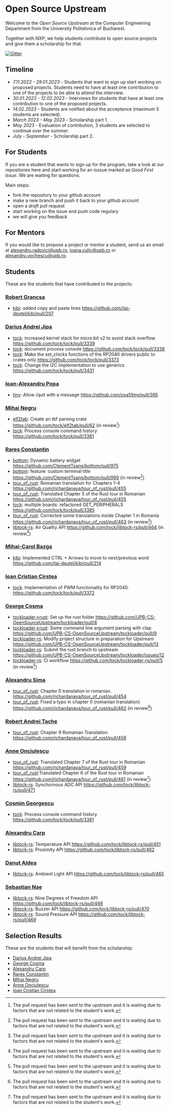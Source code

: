 # Open Source Upstream

Welcome to the *Open Source Upstream* at the Computer Engineering Department from
the University Politehnica of Bucharest.

Together with NXP, we help students contribute to open source projects and give them a scholarship for that.

[![Gitter](https://badges.gitter.im/UPB-CS-OpenSourceUpstream/community.svg)](https://gitter.im/UPB-CS-OpenSourceUpstream/community?utm_source=badge&utm_medium=badge&utm_campaign=pr-badge)

## Timeline

  - *7.11.2022 - 29.01.2023* - Students that want to sign up start working on proposed projects. Students need to have at least one contribution to one of the projects to be able to attend the interview.
  - *30.01.2023 - 12.02.2023* - Interviews for students that have at least one contribution to one of the proposed projects.
  - *14.02.2023* - Students are notified about the acceptance (maximum 5 students are selected).
  - *March 2023 - May 2023* - Scholarship part 1.
  - *May 2023* - Evaluation of contribution, 3 students are selected to continue over the summer.
  - *July - September* - Scholarship part 2.

## For Students

If you are a student that wants to sign up for the program, take a look at our repositories here and start working for an isssue
marked as *Good First Issue*. We are waiting for questions.

Main steps:
- fork the repository to your github account
- make a new branch and push it back to your github account
- open a *draft* pull request
- start working on the issue and push code regulary
- we will give you feedback

## For Mentors

If you would like to propose a project or mentor a student, send us an email 
at alexandru.radovici@upb.ro, ioana.culic@upb.ro 
or alexandru.vochescu@upb.ro.

## Students

These are the students that have contributed to the projects:

### [Robert Grancsa](https://github.com/RobertGrancsa)
 - [kibi](https://github.com/UPB-CS-OpenSourceUpstream/kibi): added copy and paste lines https://github.com/ilai-deutel/kibi/pull/207
 
### [Darius Andrei Jipa](https://github.com/JADarius)
  - [tock](https://github.com/tock/tock): increased kernel stack for micro:bit v2 to avoid stack overflow https://github.com/tock/tock/pull/3339
  - [tock](https://github.com/tock/tock): document process console https://github.com/tock/tock/pull/3338
  - [tock](https://github.com/tock/tock): Make the set_clocks functions of the RP2040 drivers public to crates only https://github.com/tock/tock/pull/3373
  - [tock](https://github.com/tock/tock): Change the I2C implementation to use generics https://github.com/tock/tock/pull/3431
  
### [Ioan-Alexandru Popa](https://github.com/ALEX11BR)
  - [tiny](https://github.com/osa1/tiny): Allow /quit with a message https://github.com/osa1/tiny/pull/395
  
### [Mihai Negru](https://github.com/Matrix22)
  - [elf2tab](https://github.com/tock/elf2tab): Create an tbf parsing crate https://github.com/tock/elf2tab/pull/62 (in review[^in_review])
  - [tock](https://github.com/tock/tock): Process console command history https://github.com/tock/tock/pull/3381 

### [Rares Constantin](https://github.com/RaresCon)
  - [bottom](https://github.com/ClementTsang/bottom): Dynamic battery widget https://github.com/ClementTsang/bottom/pull/975
  - [bottom](https://github.com/ClementTsang/bottom): feature: custom terminal title https://github.com/ClementTsang/bottom/pull/999 (in review[^in_review])
  - [tour_of_rust](https://github.com/richardanaya/tour_of_rust): Romanian translation for Chapters 1-4 https://github.com/richardanaya/tour_of_rust/pull/455 
  - [tour_of_rust](https://github.com/richardanaya/tour_of_rust): Translated Chapter 5 of the Rust tour in Romanian https://github.com/richardanaya/tour_of_rust/pull/455 
  - [tock](https://github.com/tock/tock): multiple boards: refactored GET_PERIPHERALS https://github.com/tock/tock/pull/3385 
  - [tour_of_rust](https://github.com/richardanaya/tour_of_rust): Corrected some translations inside Chapter 1 in Romania https://github.com/richardanaya/tour_of_rust/pull/463 (in review[^in_review])
  - [libtock-rs](ttps://github.com/tock/libtock-rs): Air Quality API https://github.com/tock/libtock-rs/pull/464 (in review[^in_review])
  
### [Mihai-Carol Bazga](https://github.com/carol-mb)
  - [kibi](https://github.com/ilai-deutel): Implemented CTRL + Arrows to move to next/previous word https://github.com/ilai-deutel/kibi/pull/214

### [Ioan Cristian Cirstea](https://github.com/Ioan-Cristian)
  - [tock](https://github.com/tock/tock): Implementation of PWM functionality for RP2040. https://github.com/tock/tock/pull/3372
  
### [George Cosma](https://github.com/george-cosma)
  - [tockloader->rust](https://github.com/UPB-CS-OpenSourceUpstream/tockloader/tree/rust-port): Set up the rust folder https://github.com/UPB-CS-OpenSourceUpstream/tockloader/pull/8
  - [tockloader->rust](https://github.com/UPB-CS-OpenSourceUpstream/tockloader/tree/rust-port): Some command line argument parsing with clap https://github.com/UPB-CS-OpenSourceUpstream/tockloader/pull/9
  - [tockloader-rs](https://github.com/tock/tockloader-rs): Modify project structure in preparation for Upstream https://github.com/UPB-CS-OpenSourceUpstream/tockloader/pull/13
  - [tockloader-rs](https://github.com/tock/tockloader-rs): Submit the rust branch to upstream https://github.com/UPB-CS-OpenSourceUpstream/tockloader/issues/12
  - [tockloader-rs](https://github.com/tock/tockloader-rs): Ci workflow https://github.com/tock/tockloader-rs/pull/5 (in review[^in_review])
  
### [Alexandru Sima](https://github.com/alx-sima)
  - [tour_of_rust](https://github.com/richardanaya/tour_of_rust): Chapter 0 translation in romanian. https://github.com/richardanaya/tour_of_rust/pull/454 
  - [tour_of_rust](https://github.com/richardanaya/tour_of_rust): Fixed a typo in chapter 0 (romanian translation) https://github.com/richardanaya/tour_of_rust/pull/462 (in review[^in_review])
  
### [Robert Andrei Tache](https://github.com/MekalBoy)
  - [tour_of_rust](https://github.com/richardanaya/tour_of_rust): Chapter 9 Romanian Translation https://github.com/richardanaya/tour_of_rust/pull/458 
  
### [Anne Onciulescu](https://github.com/AnneOnciulescu)
  - [tour_of_rust](https://github.com/richardanaya/tour_of_rust): Translated Chapter 7 of the Rust tour in Romanian https://github.com/richardanaya/tour_of_rust/pull/459 
  - [tour_of_rust](https://github.com/richardanaya/tour_of_rust):Translated Chapter 6 of the Rust tour in Romanian https://github.com/richardanaya/tour_of_rust/pull/461 (in review[^in_review])
  - [libtock-rs](https://github.com/tock/libtock-rs): Synchornous ADC API https://github.com/tock/libtock-rs/pull/471

### [Cosmin Georgescu](https://github.com/CosminGGeorgescu)
  - [tock](https://github.com/tock/tock): Process console command history https://github.com/tock/tock/pull/3381 

### [Alexandru Carp](https://github.com/alexandruCarp)
  - [libtock-rs](https://github.com/tock/libtock-rs): Temperature API https://github.com/tock/libtock-rs/pull/451 
  - [libtock-rs](https://github.com/tock/libtock-rs): Proximity API https://github.com/tock/libtock-rs/pull/462 

### [Danut Aldea](https://github.com/DanutAldea)
  - [libtock-rs](https://github.com/tock/libtock-rs): Ambient Light API https://github.com/tock/libtock-rs/pull/465 

### [Sebastian Nae](https://github.com/SheepSeb)
  - [libtock-rs](https://github.com/tock/libtock-rs): Nine Degrees of Freedom API https://github.com/tock/libtock-rs/pull/468 
  - [libtock-rs](https://github.com/tock/libtock-rs): Buzzer API https://github.com/tock/libtock-rs/pull/470 
  - [libtock-rs](https://github.com/tock/libtock-rs): Sound Pressure API https://github.com/tock/libtock-rs/pull/469 
  
## Selection Results

These are the students that will benefit from the scholarship:
- [Darius Andrei Jipa](https://github.com/JADarius)
- [George Cosma](https://github.com/george-cosma)
- [Alexandru Carp](https://github.com/alexandruCarp)
- [Rares Constantin](https://github.com/RaresCon)
- [Mihai Negru](https://github.com/Matrix22)
- [Anne Onciulescu](https://github.com/AnneOnciulescu)
- [Ioan Cristian Cirstea](https://github.com/Ioan-Cristian)

[^in_review]: The pull request has been sent to the upstream and it is waiting due to factors that are not related to the student's work.
